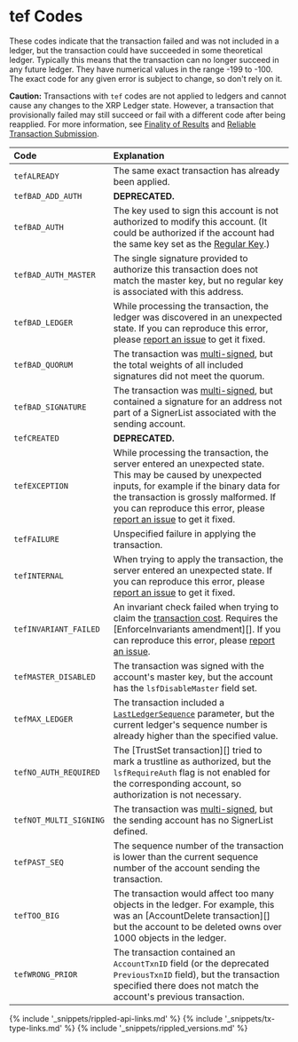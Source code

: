 # tef Codes

These codes indicate that the transaction failed and was not included in a ledger, but the transaction could have succeeded in some theoretical ledger. Typically this means that the transaction can no longer succeed in any future ledger. They have numerical values in the range -199 to -100. The exact code for any given error is subject to change, so don't rely on it.

**Caution:** Transactions with `tef` codes are not applied to ledgers and cannot cause any changes to the XRP Ledger state. However, a transaction that provisionally failed may still succeed or fail with a different code after being reapplied. For more information, see [Finality of Results](finality-of-results.html) and [Reliable Transaction Submission](reliable-transaction-submission.html).

| Code                   | Explanation                                         |
|:-----------------------|:----------------------------------------------------|
| `tefALREADY`             | The same exact transaction has already been applied. |
| `tefBAD_ADD_AUTH`      | **DEPRECATED.**                                     |
| `tefBAD_AUTH`           | The key used to sign this account is not authorized to modify this account. (It could be authorized if the account had the same key set as the [Regular Key](cryptographic-keys.html).) |
| `tefBAD_AUTH_MASTER`   | The single signature provided to authorize this transaction does not match the master key, but no regular key is associated with this address. |
| `tefBAD_LEDGER`         | While processing the transaction, the ledger was discovered in an unexpected state. If you can reproduce this error, please [report an issue](https://github.com/ripple/rippled/issues) to get it fixed. |
| `tefBAD_QUORUM`         | The transaction was [multi-signed](multi-signing.html), but the total weights of all included signatures did not meet the quorum. |
| `tefBAD_SIGNATURE`      | The transaction was [multi-signed](multi-signing.html), but contained a signature for an address not part of a SignerList associated with the sending account. |
| `tefCREATED`             | **DEPRECATED.**                                     |
| `tefEXCEPTION`           | While processing the transaction, the server entered an unexpected state. This may be caused by unexpected inputs, for example if the binary data for the transaction is grossly malformed. If you can reproduce this error, please [report an issue](https://github.com/ripple/rippled/issues) to get it fixed. |
| `tefFAILURE`             | Unspecified failure in applying the transaction.    |
| `tefINTERNAL`            | When trying to apply the transaction, the server entered an unexpected state. If you can reproduce this error, please [report an issue](https://github.com/ripple/rippled/issues) to get it fixed. |
| `tefINVARIANT_FAILED`   | An invariant check failed when trying to claim the [transaction cost](transaction-cost.html). Requires the [EnforceInvariants amendment][]. If you can reproduce this error, please [report an issue](https://github.com/ripple/rippled/issues). |
| `tefMASTER_DISABLED`    | The transaction was signed with the account's master key, but the account has the `lsfDisableMaster` field set. |
| `tefMAX_LEDGER`         | The transaction included a [`LastLedgerSequence`](reliable-transaction-submission.html#lastledgersequence) parameter, but the current ledger's sequence number is already higher than the specified value. |
| `tefNO_AUTH_REQUIRED`  | The [TrustSet transaction][] tried to mark a trustline as authorized, but the `lsfRequireAuth` flag is not enabled for the corresponding account, so authorization is not necessary. |
| `tefNOT_MULTI_SIGNING` | The transaction was [multi-signed](multi-signing.html), but the sending account has no SignerList defined. |
| `tefPAST_SEQ`           | The sequence number of the transaction is lower than the current sequence number of the account sending the transaction. |
| `tefTOO_BIG`            | The transaction would affect too many objects in the ledger. For example, this was an [AccountDelete transaction][] but the account to be deleted owns over 1000 objects in the ledger. |
| `tefWRONG_PRIOR`        | The transaction contained an `AccountTxnID` field (or the deprecated `PreviousTxnID` field), but the transaction specified there does not match the account's previous transaction. |

<!--{# common link defs #}-->
{% include '_snippets/rippled-api-links.md' %}
{% include '_snippets/tx-type-links.md' %}
{% include '_snippets/rippled_versions.md' %}

